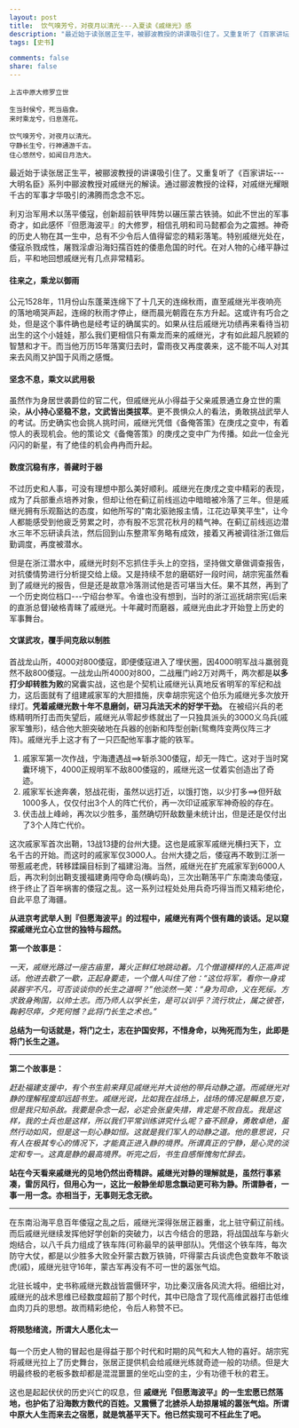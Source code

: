 ```yaml
---
layout: post
title:  饮气嗅芳兮，对夜月以清光---入夏读《戚继光》感
description: "最近始于读张居正生平，被郦波教授的讲课吸引住了。又重复听了《百家讲坛---大明名臣》系列中郦波教授对戚继光的解读。通过郦波教授的诠释，对戚继光耀眼千古的军事才华吸引的沸腾而念念不忘。"
tags: [史书]

comments: false
share: false
---
```


	上古中原大修罗立世

	生当封侯兮，死当庙食。
	来时乘龙兮，归息莲花。

	饮气嗅芳兮，对夜月以清光。
	守静长生兮，行神通游千古。 
	住心悠然兮，如闻日月浩大。 

最近始于读张居正生平，被郦波教授的讲课吸引住了。又重复听了《百家讲坛---大明名臣》系列中郦波教授对戚继光的解读。通过郦波教授的诠释，对戚继光耀眼千古的军事才华吸引的沸腾而念念不忘。

利刃治军用术以荡平倭寇，创新超前铁甲阵势以碾压蒙古铁骑。如此不世出的军事奇才，如此感怀『但愿海波平』的大修罗，相信孔明和司马懿都会为之震撼。神奇的历史人物在其一生中，总有不少令后人值得留恋的精彩落笔。特别戚继光处在，倭寇杀戮成性，屠戮淫虐沿海妇孺百姓的倭患危国的时代。在对人物的心绪平静过后，平和地回想戚继光有几点非常精彩。


#### 往来之，乘龙以御雨

公元1528年，11月份山东蓬莱连绵下了十几天的连绵秋雨，直至戚继光半夜响亮的落地嘀哭声起，连绵的秋雨才停止，继而晨光朝霞在东方升起。这或许有巧合之处，但是这个事件确也是经考证的确属实的。如果从往后戚继光功绩再来看待当初出生的这个小娃娃，那么我们更相信只有乘龙而来的戚继光，才有如此超凡脱颖的智慧和才干。而当他万历15年落寞归去时，雷雨夜又再度袭来，这不能不叫人对其来去风雨又护国于风雨之感慨。

#### 坚念不息，乘文以武用极

虽然作为身居世袭爵位的官二代，但戚继光从小得益于父亲戚景通立身立世的熏染，**从小持心坚稳不怠，文武皆出类拔萃**。更不畏惧众人的看法，勇敢挑战武举人的考试。历史确实也会挑人挑时间，戚继光凭借《备俺答策》在庚戌之变中，有着惊人的表现机会。他的策论文《备俺答策》的庚戌之变中广为传播。如此一位金光闪闪的新星，有了绝佳的机会冉冉而升起。

#### 数度沉稳有序，善藏时于器

不过历史和人事，可没有理想中那么美好顺利。戚继光在庚戌之变中精彩的表现，成为了兵部重点培养对象，但却让他在蓟辽前线巡边中暗暗被冷落了三年。但是戚继光拥有乐观豁达的态度，如他所写的"南北驱驰报主情，江花边草笑平生"，让今人都能感受到他疲乏劳累之时，亦有股不忘赏花秋月的精气神。在蓟辽前线巡边潜水三年不忘研读兵法，然后回到山东整肃军务略有成效，接着又再被调往浙江做后勤调度，再度被潜水。

但是在浙江潜水中，戚继光时刻不忘抓住手头上的空挡，坚持做文章做调查报告，对抗倭情势进行分析提交给上级。又是持续不怠的磨砺好一段时间，胡宗宪虽然看到了戚继光的报告，但是还是故意冷落测试他是否可堪当大任。果不其然，再到了一个历史岗位档口---宁绍台参军。令谁也没有想到，当时的浙江巡抚胡宗宪(后来的直浙总督)破格青睐了戚继光。十年藏时而磨器，戚继光由此才开始登上历史的军事舞台。

#### 文谋武攻，覆手间克敌以制胜

首战龙山所，4000对800倭寇，即便倭寇进入了埋伏圈，因4000明军战斗羸弱竟然不敌800倭寇。一战龙山所4000对800，二战雁门岭2万对两千，两次都是**以多打少却转胜为败**的窝囊实战，这也是个契机让戚继光认真地反省明军的军纪和战力，这后面就有了组建戚家军的大胆措施，庆幸胡宗宪这个伯乐为戚继光多次放开绿灯。**凭着戚继光数十年不息磨剑，研习兵法天术的好学干劲。** 在被绍兴兵的老练精明所打击而失望后，戚继光从零起步练就出了一只独具派头的3000义乌兵(戚家军雏形)，结合他大胆突破地在兵器的创新和阵型创新(鸳鸯阵变两仪阵三才阵)。戚继光手上这才有了一只匹配他军事才能的铁军。

1. 戚家军第一次作战，宁海遭遇战==>斩杀300倭寇，却无一阵亡。这对于当时窝囊环境下，4000正规明军不敌800倭寇的，戚继光这一仗着实创造出了奇迹。
2. 戚家军长途奔袭，怒战花街，虽然以远打近，以饿打饱，以少打多==>但歼敌1000多人，仅仅付出3个人的阵亡代价，再一次印证戚家军神奇般的存在。
3. 伏击战上峰岭，再次以少胜多，虽然确切歼敌数量未统计出，但是还是仅付出了3个人阵亡代价。

这次戚家军首次出鞘，13战13捷的台州大捷。这也是戚家军戚继光横扫天下，立名千古的开始。而这时的戚家军仅3000人。台州大捷之后，倭寇再不敢到江浙一带惹戚老虎，转移蹂躏目标到了福建沿海。当然，戚继光在扩充戚家军到6000人后，再次利剑出鞘支援福建勇闯夺命岛(横屿岛)，三次出鞘荡平广东南澳岛倭寇，终于终止了百年祸害的倭寇之乱。这一系列过程处处用兵奇巧得当而又精彩绝伦，自此平息了海疆。

**从进京考武举人到『但愿海波平』的过程中，戚继光有两个很有趣的谈话。足以窥探戚继光立心立世的独特与超然。**

**第一个故事是：**

*一天，戚继光路过一座古庙里，篝火正鲜红地跳动着。几个僧道模样的人正高声说话。他进去歇了一歇，正起身要走，一个僧人叫住了他：“这位将军，看你一身戎装器宇不凡，可否谈谈你的长生之道啊？”他淡然一笑：“身为司命，义在死绥。方求致身殉国，以帅士志。而乃师人以学长生，是可以训乎？流行坎止，属之彼苍，鞠躬尽瘁，夕死何憾？此将门长生之术也。”*

**总结为一句话就是，将门之士，志在护国安邦，不惜身命，以殉死而为生，此即是将门长生之道。**

---

**第二个故事是：**

*赶赴福建支援中，有个书生前来拜见戚继光并大谈他的带兵动静之道。而戚继光对静的理解程度却远超书生。戚继光说，比如我在战场上，战场的情况是瞬息万变，但是我只知杀敌。我要是杂念一起，必定会张皇失措，肯定是不败自乱。我是这样，我的士兵也是这样，所以我们平常训练讲究什么呢？奋不顾身，勇敢卓绝，虽然行动如风，但是这一刻心静如恒。这就是我们军人的动静之道。他的意思说，只有人在极其专心的情况下，才能真正进入静的境界。所谓真正的宁静，是心灵的淡定和专一。这真是静的最高境界。听完之后，书生自感惭愧匆忙辞去。*

**站在今天看来戚继光的见地仍然出奇精辟。戚继光对静的理解就是，虽然行事紧凑，雷厉风行，但用心为一，这比一般静坐却思念飘动更可称为静。所谓静者，一事一用一念。亦相当于，无事则无念无欲。**

---


在东南沿海平息百年倭寇之乱之后，戚继光深得张居正器重，北上驻守蓟辽前线。而后戚继光继续发挥他好学创新的突破力，以古今结合的思路，将战国战车与新火炮结合，以八千兵力组成了铁车阵(可称最早的装甲部队)。凭借这个铁车阵，每次防守大仗，都是以少胜多大败全歼蒙古数万铁骑，吓得蒙古兵谈虎色变数年不敢谈虎(戚)，戚继光驻守16年，蒙古军再没有不可一世的嚣张气焰。

北驻长城中，史书称戚继光数战皆震慑环宇，功比秦汉唐各风流大将。细细比对，戚继光的战术思维已经数度超前了那个时代，其中已隐含了现代高维武器打击低维血肉刀兵的思想。故而精彩绝伦，令后人称赞不已。


#### 将陨愁绪流，所谓大人愿化太一

每一个历史人物的冒起也是得益于那个时代和时期的风气和大人物的喜好。胡宗宪将戚继光拉上了历史舞台，张居正提供机会给戚继光练就奇迹一般的功绩。但是大明最终极的老板多数却都是混混噩噩的坐吃山空的主，少有功德千秋的君王。

这也是起起伏伏的历史兴亡的叹息，但 **戚继光『但愿海波平』的一生宏愿已然落地，也护佑了沿海数方数代的百姓。又震慑了北掳杀人劫掠屠城的嚣张气焰。所谓中原大人生而来去之宿愿，就是筑基平天下。他已然实现可不枉此生了吧。**









